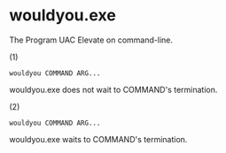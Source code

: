 wouldyou.exe
============

The Program UAC Elevate on command-line.

(1)

    wouldyou COMMAND ARG...

wouldyou.exe does not wait to COMMAND's termination.

(2)

    wouldyou COMMAND ARG...

wouldyou.exe waits to COMMAND's termination.
